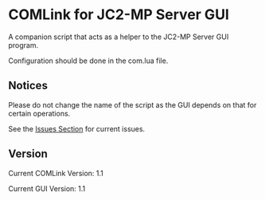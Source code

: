COMLink for JC2-MP Server GUI
=============================

A companion script that acts as a helper to the JC2-MP Server GUI program.

Configuration should be done in the com.lua file.

Notices
-------

Please do not change the name of the script as the GUI depends on that for certain operations.

See the [Issues Section](https://github.com/CPUTerminator/COMLink/issues) for current issues.

Version
-------

Current COMLink Version: 1.1

Current GUI Version: 1.1